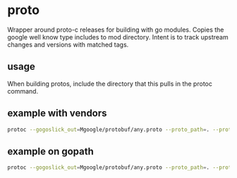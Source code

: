 # proto
Wrapper around proto-c releases for building with go modules.  Copies the google well know type includes to mod directory.  Intent is to track upstream changes and versions with matched tags.

## usage
When building protos, include the directory that this pulls in the protoc command.

## example with vendors
```sh
protoc --gogoslick_out=Mgoogle/protobuf/any.proto --proto_path=. --proto_path=./vendor/ProfessorMc/proto/. protofile.proto
```
## example on gopath
```sh
protoc --gogoslick_out=Mgoogle/protobuf/any.proto --proto_path=. --proto_path=$(GOPATH)/github.com/ProfessorMc/proto/. protofile.proto

```


